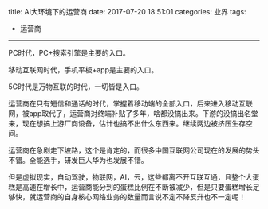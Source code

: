 title: AI大环境下的运营商
date: 2017-07-20 18:51:01
categories: 业界
tags:
- 运营商
---
PC时代，PC+搜索引擎是主要的入口。

移动互联网时代，手机平板+app是主要的入口。

5G时代是万物互联的时代，一切皆是入口。

运营商在只有短信和通话的时代，掌握着移动端的全部入口，后来进入移动互联网，被app取代了，运营商对终端补贴了多年，啥都没搞出来。下游的没搞出名堂来，现在想搞上游厂商设备，估计也搞不出什么东西来。继续两边被挤压生存空间。

运营商在急剧走下坡路，这个是肯定的，而很多中国互联网公司现在的发展的势头不错。全能选手，研发巨人华为也发展不错。

但是虚拟现实，自动驾驶，物联网，AI，云，这些都离不开互联互通，且整个大蛋糕是高速在增长中，运营商能分到的蛋糕比例在不断被减少，但是只要蛋糕增长足够快，就运营商的自身核心网络业务的数量而言说不定不降反升也不一定呢！

